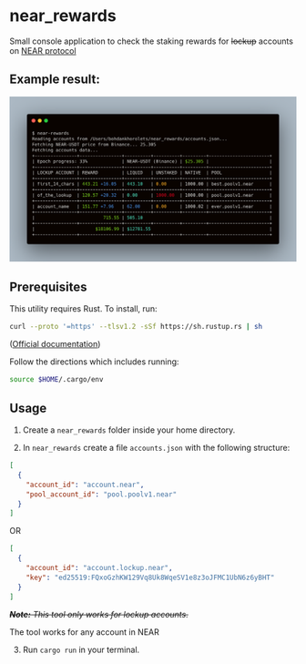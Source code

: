 # near_rewards

Small console application to check the staking rewards for ~~lockup~~ accounts on [NEAR protocol](https://near.org)

## Example result:

![near_reward result example](docs/near_rewards.png)

## Prerequisites

This utility requires Rust. To install, run:

```bash
curl --proto '=https' --tlsv1.2 -sSf https://sh.rustup.rs | sh
```

([Official documentation](https://www.rust-lang.org/tools/install))

Follow the directions which includes running:

```bash
source $HOME/.cargo/env
```

## Usage

1. Create a `near_rewards` folder inside your home directory.

2. In `near_rewards` create a file `accounts.json` with the following structure:

```json
[
  {
    "account_id": "account.near",
    "pool_account_id": "pool.poolv1.near"
  }
]
```

OR

```json
[
  {
    "account_id": "account.lockup.near",
    "key": "ed25519:FQxoGzhKW129Vq8Uk8WqeSV1e8z3oJFMC1UbN6z6yBHT"
  }
]
```

~~_**Note:** This tool only works for lockup accounts._~~

The tool works for any account in NEAR

3. Run `cargo run` in your terminal.

